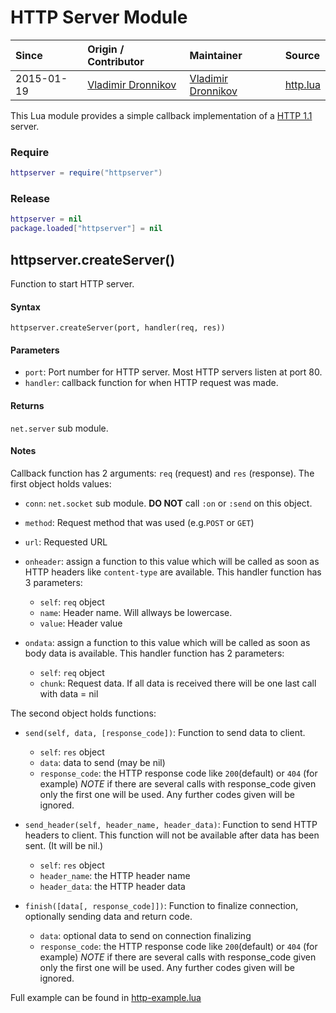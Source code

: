 # HTTP Server Module
| Since  | Origin / Contributor  | Maintainer  | Source  |
| :----- | :-------------------- | :---------- | :------ |
| 2015-01-19 | [Vladimir Dronnikov](https://github.com/dvv) | [Vladimir Dronnikov](https://github.com/dvv) | [http.lua](../../lua_modules/http/httpserver.lua) |

This Lua module provides a simple callback implementation of a [HTTP 1.1](https://www.w3.org/Protocols/rfc2616/rfc2616.html) server.

### Require
```lua
httpserver = require("httpserver")
```

### Release
```lua
httpserver = nil
package.loaded["httpserver"] = nil
```

## httpserver.createServer()
Function to start HTTP server.

#### Syntax
`httpserver.createServer(port, handler(req, res))`

#### Parameters
- `port`: Port number for HTTP server. Most HTTP servers listen at port 80.
- `handler`: callback function for when HTTP request was made.

#### Returns
`net.server` sub module.

#### Notes
Callback function has 2 arguments: `req` (request) and `res` (response). The first object holds values:

- `conn`: `net.socket` sub module.  **DO NOT** call `:on` or `:send` on this
  object.
- `method`: Request method that was used (e.g.`POST` or `GET`)
- `url`: Requested URL
- `onheader`: assign a function to this value which will be called as soon as HTTP headers like `content-type` are available.
              This handler function has 3 parameters:

	- `self`: `req` object
	- `name`: Header name. Will allways be lowercase.
	- `value`: Header value

- `ondata`: assign a function to this value which will be called as soon as body data is available. 
            This handler function has 2 parameters:
	- `self`: `req` object
	- `chunk`: Request data. If all data is received there will be one last call with data = nil

The second object holds functions:

- `send(self, data, [response_code])`: Function to send data to client. 
  
  - `self`: `res` object
  - `data`: data to send (may be nil)
  - `response_code`: the HTTP response code like `200`(default) or `404` (for example) *NOTE* if there are several calls with response_code given only the first one will be used. Any further codes given will be ignored.
  
- `send_header(self, header_name, header_data)`: Function to send HTTP headers to client. This function will not be available after data has been sent. (It will be nil.)

  - `self`: `res` object
  - `header_name`: the HTTP header name
  - `header_data`: the HTTP header data

- `finish([data[, response_code]])`: Function to finalize connection, optionally sending data and return code.

  - `data`: optional data to send on connection finalizing
  - `response_code`: the HTTP response code like `200`(default) or `404` (for example) *NOTE* if there are several calls with response_code given only the first one will be used. Any further codes given will be ignored.

Full example can be found in [http-example.lua](../../lua_modules/http/http-example.lua)
